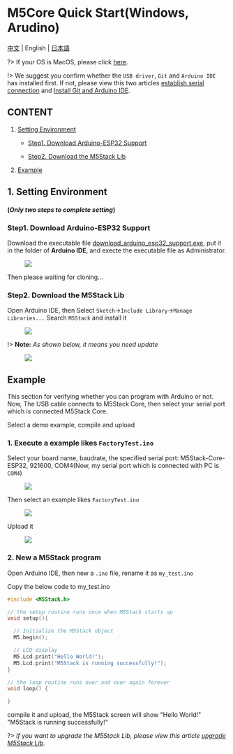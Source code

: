 ﻿# M5Core Quick Start(Windows, Arudino)

[中文](zh_CN/quick_start/m5core/m5stack_core_get_started_Arduino_Windows) | English | [日本語](ja/quick_start/m5core/m5stack_core_get_started_Arduino_Windows)

?> If your OS is MacOS, please click [here](/en/quick_start/m5core/m5stack_core_get_started_Arduino_MacOS).

!> We suggest you confirm whether the `USB driver`, `Git` and `Arduino IDE` has installed first. If not, please view this two articles [establish serial connection](/en/related_documents/establish_serial_connection) and [Install Git and Arduino IDE](/en/related_documents/how_to_install_git_and_arduino).

## CONTENT

1. [Setting Environment](#setting-environment)

    - [Step1. Download Arduino-ESP32 Support](#step1-download-arduino-esp32-suppord)

    - [Step2. Download the M5Stack Lib](#step2-download-the-m5stack-lib)

2. [Example](#example)

## 1. Setting Environment

#### (*Only two steps to complete setting*)

### Step1. Download Arduino-ESP32 Support

Download the executable file [download_arduino_esp32_support.exe](https://github.com/m5stack/m5-docs/tree/master/docs/assets/scripts/download_arduino_esp32_support.bat), put it in the folder of **Arduino IDE**, and execte the executable file as Administrator.

<figure>
    <img src="assets/img/getting_started_pics/m5stack_core/get_started_with_arduino_m5core/windows/download_esp32_support.gif">
</figure>


Then please waiting for cloning...

### Step2. Download the M5Stack Lib

Open Arduino IDE, then Select `Sketch`->`Include Library`->`Manage Libraries...`
Search `M5Stack` and install it

<figure>
    <img src="assets/img/getting_started_pics/m5stack_core/get_started_with_arduino_m5core/windows/install_m5stack_lib.gif">
</figure>

!> **Note:** *As shown below, it means you need update*

<figure>
    <img src="assets/img/getting_started_pics/m5stack_core/get_started_with_arduino_m5core/windows/update_m5stack_lib.png">
</figure>


## Example

This section for verifying whether you can program with Arduino or not. Now, The USB cable connects to M5Stack Core, then select your serial port which is connected M5Stack Core.

Select a demo example, compile and upload

### 1. Execute a example likes `FactoryTest.ino`

Select your board name, baudrate, the specified serial port: M5Stack-Core-ESP32, 921600, COM4(Now, my serial port which is connected with PC is `COM4`)

<figure>
    <img src="assets/img/getting_started_pics/m5stack_core/get_started_with_arduino_m5core/windows/select_board_baudrate_serial_port.png">
</figure>


Then select an example likes `FactoryTest.ino`

<figure>
    <img src="assets/img/getting_started_pics/m5stack_core/get_started_with_arduino_m5core/windows/select_an_example.png">
</figure>

Upload it

<figure>
    <img src="assets/img/getting_started_pics/m5stack_core/get_started_with_arduino_m5core/windows/arduino_upload.png">
</figure>


### 2. New a M5Stack program

Open Arduino IDE, then new a `.ino` file, rename it as `my_test.ino`

Copy the below code to my_test.ino

```cpp
#include <M5Stack.h>

// the setup routine runs once when M5Stack starts up
void setup(){

  // Initialize the M5Stack object
  M5.begin();

  // LCD display
  M5.Lcd.print("Hello World!");
  M5.Lcd.print("M5Stack is running successfully!");
}

// the loop routine runs over and over again forever
void loop() {

}
```

compile it and upload, the M5Stack screen will show "Hello World!" "M5Stack is running successfully!"

?> *If you want to upgrade the M5Stack Lib, please view this article [upgrade M5Stack Lib](/en/related_documents/upgrade_m5stack_lib).*